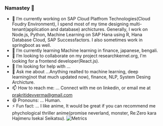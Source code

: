 ### Namastey 👋 

<!--
**prakritidev/prakritidev** is a ✨ _special_ ✨ repository because its `README.md` (this file) appears on your GitHub profile.

Here are some ideas to get you started:
-->

- 🔭 I’m currently working on SAP Cloud Platfrom Technologies(Cloud Foudry Environment), I spend most of my time designing multi-tenant(application and database) archictures. Generally, I work on Node.js, Python, Machine Learning on SAP Hana using R, Hana Database Cloud, SAP Successfactors. I also sometimes work in springboot as well.    
- 🌱 I’m currently learning Machine learning in finance, japanese, bengali.
- 👯 I’m looking to collaborate on my project researchkernel.org, I'm looking for a frontend developer(React.js). 
- 🤔 I’m looking for help with ...
- 💬 Ask me about ...Anything realted to machine learning, deep learning(not that much updated now), finance, NLP, System Desing Archicture.
- 📫 How to reach me: ... Connect with me on linkedin, or email me at prakritidevverma@gmail.com
- 😄 Pronouns: ... Human. 
- ⚡ Fun fact: ... I like anime, It would be great if you can recommend me phychological thriller anime(promise neverland, monster, Re:Zero kara Hajimeru Isekai Seikatsu). 
![Metrics](https://metrics.lecoq.io/prakritidev?template=classic&followup=1&isocalendar=1&languages=1&pagespeed=1&posts=1&projects=1&stars=1&tweets=1&pagespeed.detailed=true&pagespeed.screenshot=true&posts.limit=10&posts.source=dev.to&isocalendar.duration=full-year&projects.limit=10&tweets.limit=2&stars.limit=4&config.timezone=Asia%2FCalcutta)
